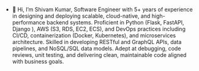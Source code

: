 - 👋 Hi, I’m Shivam Kumar,
Software Engineer with 5+ years of experience in designing and deploying
scalable, cloud-native, and high-performance backend systems. Proficient
in Python (Flask, FastAPI, Django ), AWS (S3, RDS, EC2, ECS), and DevOps
practices including CI/CD, containerization (Docker, Kubernetes), and
microservices architecture. Skilled in developing RESTful and GraphQL
APIs, data pipelines, and NoSQL/SQL data models. Adept at debugging, code
reviews, unit testing, and delivering clean, maintainable code aligned with
business goals.

<!---
bestshivam02/bestshivam02 is a ✨ special ✨ repository because its `README.md` (this file) appears on your GitHub profile.
You can click the Preview link to take a look at your changes.
--->
